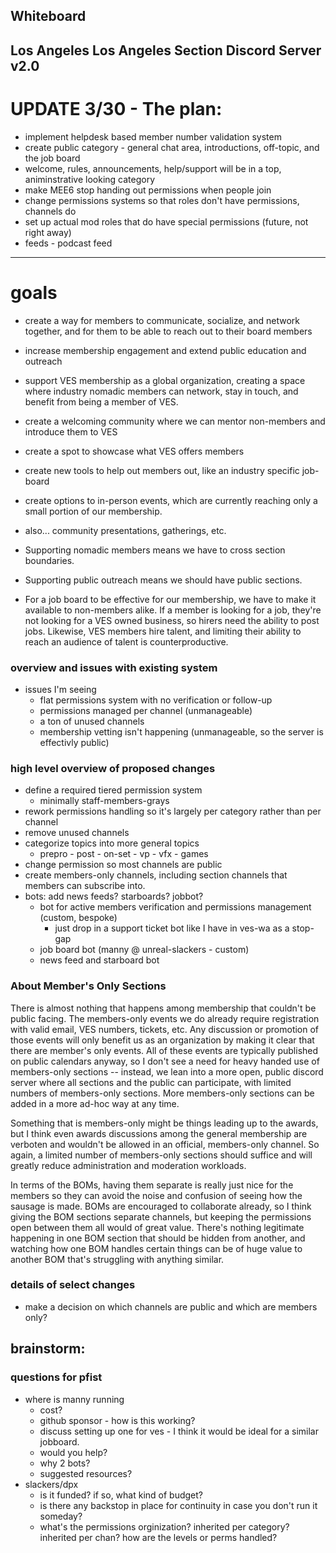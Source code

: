 
## Whiteboard

## Los Angeles Los Angeles Section Discord Server v2.0

# UPDATE 3/30 - The plan:

- implement helpdesk based member number validation system
- create public category - general chat area, introductions, off-topic, and the job board
- welcome, rules, announcements, help/support will be in a top, animinstrative looking category
- make MEE6 stop handing out permissions when people join
- change permissions systems so that roles don't have permissions, channels do
- set up actual mod roles that do have special permissions (future, not right away)
- feeds - podcast feed

---

# goals
- create a way for members to communicate, socialize, and network together, and for them to be able to reach out to their board members
- increase membership engagement and extend public education and outreach
- support VES membership as a global organization, creating a space where industry nomadic members can network, stay in touch, and benefit from being a member of VES. 
- create a welcoming community where we can mentor non-members and introduce them to VES
- create a spot to showcase what VES offers members
- create new tools to help out members out, like an industry specific job-board
- create options to in-person events, which are currently reaching only a small portion of our membership.
- also... community presentations, gatherings, etc.

- Supporting nomadic members means we have to cross section boundaries.  
- Supporting public outreach means we should have public sections.  
- For a job board to be effective for our membership, we have to make it available to non-members alike.  If a member is looking for a job, they're not looking for a VES owned business, so hirers need the ability to post jobs.  Likewise, VES members hire talent, and limiting their ability to reach an audience of talent is counterproductive.  

### overview and issues with existing system
- issues I'm seeing
	- flat permissions system with no verification or follow-up
	- permissions managed per channel (unmanageable)
	- a ton of unused channels 
	- membership vetting isn't happening (unmanageable, so the server is effectivly public)

### high level overview of proposed changes
- define a required tiered permission system 
	- minimally staff-members-grays
- rework permissions handling so it's largely per category rather than per channel
- remove unused channels
- categorize topics into more general topics 
	- prepro - post - on-set - vp - vfx - games
- change permission so most channels are public
- create members-only channels, including section channels that members can subscribe into.
- bots:  add news feeds?  starboards? jobbot?
	- bot for active members verification and permissions management (custom, bespoke)
		- just drop in a support ticket bot like I have in ves-wa as a stop-gap
	- job board bot (manny @ unreal-slackers - custom) 
	- news feed and starboard bot

### About Member's Only Sections
There is almost nothing that happens among membership that couldn't be public facing.  The members-only events we do already require registration with valid email, VES numbers, tickets, etc.  Any discussion or promotion of those events will only benefit us as an organization by making it clear that there are member's only events.  All of these events are typically published on public calendars anyway, so I don't see a need for heavy handed use of members-only sections -- instead, we lean into a more open, public discord server where all sections and the public can participate, with limited numbers of members-only sections.  More members-only sections can be added in a more ad-hoc way at any time.

Something that is members-only might be things leading up to the awards, but I think even awards discussions among the general membership are verboten and wouldn't be allowed in an official, members-only channel.  So again, a limited number of members-only sections should suffice and will greatly reduce administration and moderation workloads.

In terms of the BOMs, having them separate is really just nice for the members so they can avoid the noise and confusion of seeing how the sausage is made.  BOMs are encouraged to collaborate already, so I think giving the BOM sections separate channels, but keeping the permissions open between them all would of great value.  There's nothing legitimate happening in one BOM section that should be hidden from another, and watching how one BOM handles certain things can be of huge value to another BOM that's struggling with anything similar.

### details of select changes
- make a decision on which channels are public and which are members only?


## brainstorm:


### questions for pfist
- where is manny running
	- cost?
	- github sponsor - how is this working?
	- discuss setting up one for ves - I think it would be ideal for a similar jobboard.
	- would you help?
	- why 2 bots?
	- suggested resources?
- slackers/dpx
	- is it funded? if so, what kind of budget?
	- is there any backstop in place for continuity in case you don't run it someday?
	- what's the permissions orginization? inherited per category? inherited per chan?  how are the levels or perms handled?
